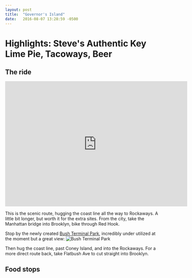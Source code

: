 ```yaml
---
layout: post
title:  "Governor's Island"
date:   2016-08-07 13:28:59 -0500
---
```

# Highlights: Steve's Authentic Key Lime Pie, Tacoways, Beer



## The ride

<iframe height='405' width='590' frameborder='0' allowtransparency='true' scrolling='no' src='https://www.strava.com/activities/659169645/embed/d4a558caf6fdc0b5b946ce5ed059deb11be0d80f'></iframe>

This is the scenic route, hugging the coast line all the way to Rockaways. A little bit longer, but worth it for the extra sites. From the city, take the Manhattan bridge into Brooklyn, bike through Red Hook.

Stop by the newly created <a href="https://www.yelp.com/biz/bush-terminal-park-sunset-park" target="_blank">Bush Terminal Park</a>, incredibly under utilized at the moment but a great view:
![Bush Terminal Park](https://github.com/veeps/veeps.github.io/blob/master/bushterminal.png?raw=true)

Then hug the coast line, past Coney Island, and into the Rockaways. For a more direct route back, take Flatbush Ave to cut straight into Brooklyn.

## Food stops